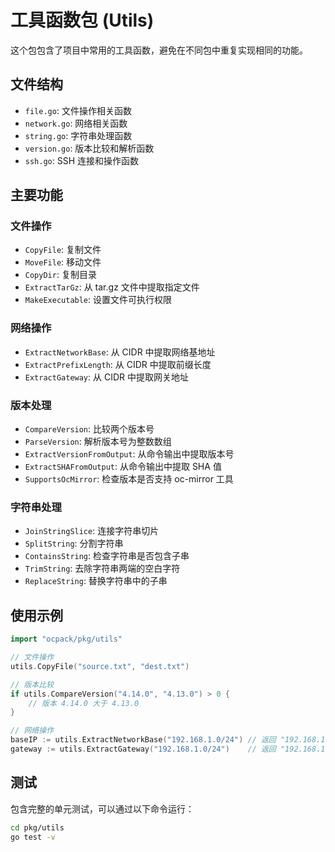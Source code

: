 # 工具函数包 (Utils)

这个包包含了项目中常用的工具函数，避免在不同包中重复实现相同的功能。

## 文件结构

- `file.go`: 文件操作相关函数
- `network.go`: 网络相关函数
- `string.go`: 字符串处理函数
- `version.go`: 版本比较和解析函数
- `ssh.go`: SSH 连接和操作函数

## 主要功能

### 文件操作

- `CopyFile`: 复制文件
- `MoveFile`: 移动文件
- `CopyDir`: 复制目录
- `ExtractTarGz`: 从 tar.gz 文件中提取指定文件
- `MakeExecutable`: 设置文件可执行权限

### 网络操作

- `ExtractNetworkBase`: 从 CIDR 中提取网络基地址
- `ExtractPrefixLength`: 从 CIDR 中提取前缀长度
- `ExtractGateway`: 从 CIDR 中提取网关地址

### 版本处理

- `CompareVersion`: 比较两个版本号
- `ParseVersion`: 解析版本号为整数数组
- `ExtractVersionFromOutput`: 从命令输出中提取版本号
- `ExtractSHAFromOutput`: 从命令输出中提取 SHA 值
- `SupportsOcMirror`: 检查版本是否支持 oc-mirror 工具

### 字符串处理

- `JoinStringSlice`: 连接字符串切片
- `SplitString`: 分割字符串
- `ContainsString`: 检查字符串是否包含子串
- `TrimString`: 去除字符串两端的空白字符
- `ReplaceString`: 替换字符串中的子串

## 使用示例

```go
import "ocpack/pkg/utils"

// 文件操作
utils.CopyFile("source.txt", "dest.txt")

// 版本比较
if utils.CompareVersion("4.14.0", "4.13.0") > 0 {
    // 版本 4.14.0 大于 4.13.0
}

// 网络操作
baseIP := utils.ExtractNetworkBase("192.168.1.0/24") // 返回 "192.168.1.0"
gateway := utils.ExtractGateway("192.168.1.0/24")    // 返回 "192.168.1.1"
```

## 测试

包含完整的单元测试，可以通过以下命令运行：

```bash
cd pkg/utils
go test -v
``` 